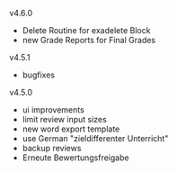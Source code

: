 v4.6.0
* Delete Routine for exadelete Block
* new Grade Reports for Final Grades

v4.5.1
* bugfixes

v4.5.0
* ui improvements
* limit review input sizes
* new word export template
* use German "zieldifferenter Unterricht"
* backup reviews
* Erneute Bewertungsfreigabe 
